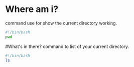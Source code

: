 # Where am i?
command use for show the current directory working.
```bash
#!/bin/bash
pwd
```
#What's in there?
command to list of your current directory.
```bash
#!/bin/bash
ls
```
